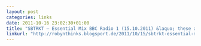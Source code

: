 ```yaml
---
layout: post
categories: links
date: 2011-10-16 23:02:30+01:00
title: "SBTRKT – Essential Mix BBC Radio 1 (15.10.2011) &laquo; these are my thoughts"
linkurl: "http://robynthinks.blogsport.de/2011/10/15/sbtrkt-essential-mix-bbc-radio-1-15-10-2011/"
---
```

